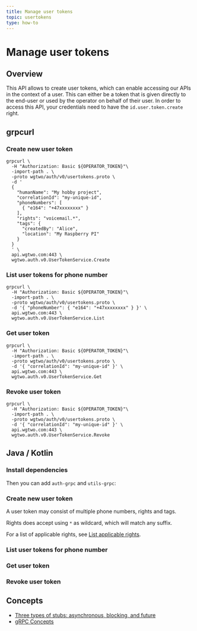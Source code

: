 ```yaml
---
title: Manage user tokens
topic: usertokens
type: how-to
---
```


# Manage user tokens

## Overview

This API allows to create user tokens, which can enable accessing our APIs in the context of a user. This can either be
a token that is given directly to the end-user or used by the operator on behalf of their user.
In order to access this API, your credentials need to have the `id.user.token.create` right.

<DemoConfigurer />

## grpcurl

### Create new user token
```shell script
grpcurl \
  -H "Authorization: Basic ${OPERATOR_TOKEN}"\
  -import-path . \
  -proto wgtwo/auth/v0/usertokens.proto \
  -d '
  {
    "humanName": "My hobby project",
    "correlationId": "my-unique-id",
    "phoneNumbers": [
      { "e164": "+47xxxxxxxx" }
    ],
    "rights": "voicemail.*",
    "tags": {
      "createdBy": "Alice",
      "location": "My Raspberry PI"
    }
  }
  ' \
  api.wgtwo.com:443 \
  wgtwo.auth.v0.UserTokenService.Create
```

### List user tokens for phone number
```shell script
grpcurl \
  -H "Authorization: Basic ${OPERATOR_TOKEN}"\
  -import-path . \
  -proto wgtwo/auth/v0/usertokens.proto \
  -d '{ "phoneNumber": { "e164": "+47xxxxxxxx" } }' \
  api.wgtwo.com:443 \
  wgtwo.auth.v0.UserTokenService.List
```

### Get user token
```shell script
grpcurl \
  -H "Authorization: Basic ${OPERATOR_TOKEN}"\
  -import-path . \
  -proto wgtwo/auth/v0/usertokens.proto \
  -d '{ "correlationId": "my-unique-id" }' \
  api.wgtwo.com:443 \
  wgtwo.auth.v0.UserTokenService.Get
```

### Revoke user token
```shell script
grpcurl \
  -H "Authorization: Basic ${OPERATOR_TOKEN}"\
  -import-path . \
  -proto wgtwo/auth/v0/usertokens.proto \
  -d '{ "correlationId": "my-unique-id" }' \
  api.wgtwo.com:443 \
  wgtwo.auth.v0.UserTokenService.Revoke
```

## Java / Kotlin

### Install dependencies
<JitpackDependency />

Then you can add `auth-grpc` and `utils-grpc`:

<ClientDependencies :clients="['auth-grpc', 'utils-grpc']"/>

### Create new user token
A user token may consist of multiple phone numbers, rights and tags.

Rights does accept using `*` as wildcard, which will match any suffix.

For a list of applicable rights, see [List applicable rights](../list-applicable-rights/).

<GithubCode fileUrl="https://github.com/working-group-two/docs.wgtwo.com/blob/master/examples/kotlin/operator/usertokens/src/main/kotlin/CreateUserToken.kt" language="kotlin" />

### List user tokens for phone number
<GithubCode fileUrl="https://github.com/working-group-two/docs.wgtwo.com/blob/master/examples/kotlin/operator/usertokens/src/main/kotlin/ListUserToken.kt" language="kotlin" />

### Get user token
<GithubCode fileUrl="https://github.com/working-group-two/docs.wgtwo.com/blob/master/examples/kotlin/operator/usertokens/src/main/kotlin/GetUserToken.kt" language="kotlin" />

### Revoke user token
<GithubCode fileUrl="https://github.com/working-group-two/docs.wgtwo.com/blob/master/examples/kotlin/operator/usertokens/src/main/kotlin/RevokeUserToken.kt" language="kotlin" />

## Concepts
* [Three types of stubs: asynchronous, blocking, and future](https://grpc.io/docs/reference/java/generated-code/)
* [gRPC Concepts](https://grpc.io/docs/guides/concepts/)
